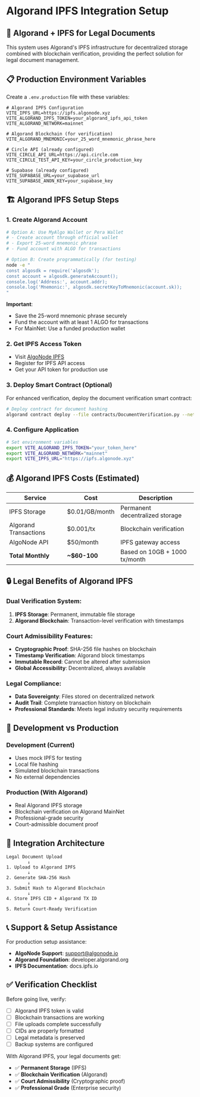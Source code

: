 # Algorand IPFS Integration Setup

## 🔗 **Algorand + IPFS for Legal Documents**

This system uses Algorand's IPFS infrastructure for decentralized storage combined with blockchain verification, providing the perfect solution for legal document management.

## 📋 **Production Environment Variables**

Create a `.env.production` file with these variables:

```env
# Algorand IPFS Configuration
VITE_IPFS_URL=https://ipfs.algonode.xyz
VITE_ALGORAND_IPFS_TOKEN=your_algorand_ipfs_api_token
VITE_ALGORAND_NETWORK=mainnet

# Algorand Blockchain (for verification)
VITE_ALGORAND_MNEMONIC=your_25_word_mnemonic_phrase_here

# Circle API (already configured)
VITE_CIRCLE_API_URL=https://api.circle.com
VITE_CIRCLE_TEST_API_KEY=your_circle_production_key

# Supabase (already configured)
VITE_SUPABASE_URL=your_supabase_url
VITE_SUPABASE_ANON_KEY=your_supabase_key
```

## 🏗️ **Algorand IPFS Setup Steps**

### **1. Create Algorand Account**
```bash
# Option A: Use MyAlgo Wallet or Pera Wallet
# - Create account through official wallet
# - Export 25-word mnemonic phrase
# - Fund account with ALGO for transactions

# Option B: Create programmatically (for testing)
node -e "
const algosdk = require('algosdk');
const account = algosdk.generateAccount();
console.log('Address:', account.addr);
console.log('Mnemonic:', algosdk.secretKeyToMnemonic(account.sk));
"
```

**Important**: 
- Save the 25-word mnemonic phrase securely
- Fund the account with at least 1 ALGO for transactions
- For MainNet: Use a funded production wallet

### **2. Get IPFS Access Token**
- Visit [AlgoNode IPFS](https://algonode.io/ipfs)
- Register for IPFS API access
- Get your API token for production use

### **3. Deploy Smart Contract (Optional)**
For enhanced verification, deploy the document verification smart contract:
```bash
# Deploy contract for document hashing
algorand contract deploy --file contracts/DocumentVerification.py --network mainnet
```

### **4. Configure Application**
```bash
# Set environment variables
export VITE_ALGORAND_IPFS_TOKEN="your_token_here"
export VITE_ALGORAND_NETWORK="mainnet"
export VITE_IPFS_URL="https://ipfs.algonode.xyz"
```

## 💰 **Algorand IPFS Costs (Estimated)**

| Service | Cost | Description |
|---------|------|-------------|
| IPFS Storage | $0.01/GB/month | Permanent decentralized storage |
| Algorand Transactions | $0.001/tx | Blockchain verification |
| AlgoNode API | $50/month | IPFS gateway access |
| **Total Monthly** | **~$60-100** | Based on 10GB + 1000 tx/month |

## 🔒 **Legal Benefits of Algorand IPFS**

### **Dual Verification System:**
1. **IPFS Storage**: Permanent, immutable file storage
2. **Algorand Blockchain**: Transaction-level verification with timestamps

### **Court Admissibility Features:**
- **Cryptographic Proof**: SHA-256 file hashes on blockchain
- **Timestamp Verification**: Algorand block timestamps
- **Immutable Record**: Cannot be altered after submission
- **Global Accessibility**: Decentralized, always available

### **Legal Compliance:**
- **Data Sovereignty**: Files stored on decentralized network
- **Audit Trail**: Complete transaction history on blockchain
- **Professional Standards**: Meets legal industry security requirements

## 🚀 **Development vs Production**

### **Development (Current)**
- Uses mock IPFS for testing
- Local file hashing
- Simulated blockchain transactions
- No external dependencies

### **Production (With Algorand)**
- Real Algorand IPFS storage
- Blockchain verification on Algorand MainNet
- Professional-grade security
- Court-admissible document proof

## 🔧 **Integration Architecture**

```
Legal Document Upload
        ↓
1. Upload to Algorand IPFS
        ↓
2. Generate SHA-256 Hash
        ↓
3. Submit Hash to Algorand Blockchain
        ↓
4. Store IPFS CID + Algorand TX ID
        ↓
5. Return Court-Ready Verification
```

## 📞 **Support & Setup Assistance**

For production setup assistance:
- **AlgoNode Support**: support@algonode.io
- **Algorand Foundation**: developer.algorand.org
- **IPFS Documentation**: docs.ipfs.io

## ✅ **Verification Checklist**

Before going live, verify:
- [ ] Algorand IPFS token is valid
- [ ] Blockchain transactions are working
- [ ] File uploads complete successfully
- [ ] CIDs are properly formatted
- [ ] Legal metadata is preserved
- [ ] Backup systems are configured

With Algorand IPFS, your legal documents get:
- ✅ **Permanent Storage** (IPFS)
- ✅ **Blockchain Verification** (Algorand)
- ✅ **Court Admissibility** (Cryptographic proof)
- ✅ **Professional Grade** (Enterprise security)